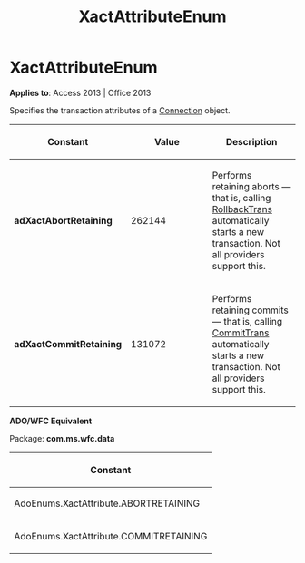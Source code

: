 ﻿---
title: XactAttributeEnum
TOCTitle: XactAttributeEnum
ms:assetid: 9206698b-7cfa-1229-2701-f2b6949e54fc
ms:mtpsurl: https://msdn.microsoft.com/en-us/library/JJ249643(v=office.15)
ms:contentKeyID: 48546366
ms.date: 09/18/2015
mtps_version: v=office.15
---

# XactAttributeEnum


**Applies to**: Access 2013 | Office 2013

Specifies the transaction attributes of a [Connection](connection-object-ado.md) object.

<table>
<colgroup>
<col style="width: 33%" />
<col style="width: 33%" />
<col style="width: 33%" />
</colgroup>
<thead>
<tr class="header">
<th><p>Constant</p></th>
<th><p>Value</p></th>
<th><p>Description</p></th>
</tr>
</thead>
<tbody>
<tr class="odd">
<td><p><strong>adXactAbortRetaining</strong></p></td>
<td><p>262144</p></td>
<td><p>Performs retaining aborts — that is, calling <a href="begintrans-committrans-and-rollbacktrans-methods-ado.md">RollbackTrans</a> automatically starts a new transaction. Not all providers support this.</p></td>
</tr>
<tr class="even">
<td><p><strong>adXactCommitRetaining</strong></p></td>
<td><p>131072</p></td>
<td><p>Performs retaining commits — that is, calling <a href="begintrans-committrans-and-rollbacktrans-methods-ado.md">CommitTrans</a> automatically starts a new transaction. Not all providers support this.</p></td>
</tr>
</tbody>
</table>


**ADO/WFC Equivalent**

Package: **com.ms.wfc.data**

<table>
<colgroup>
<col style="width: 100%" />
</colgroup>
<thead>
<tr class="header">
<th><p>Constant</p></th>
</tr>
</thead>
<tbody>
<tr class="odd">
<td><p>AdoEnums.XactAttribute.ABORTRETAINING</p></td>
</tr>
<tr class="even">
<td><p>AdoEnums.XactAttribute.COMMITRETAINING</p></td>
</tr>
</tbody>
</table>

